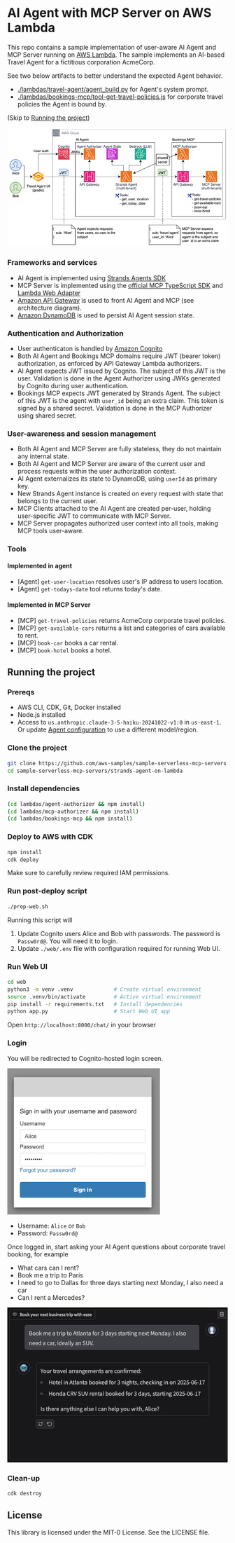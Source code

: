 # AI Agent with MCP Server on AWS Lambda

This repo contains a sample implementation of user-aware AI Agent and MCP Server running on [AWS Lambda](https://aws.amazon.com/lambda). The sample implements an AI-based Travel Agent for a fictitious corporation AcmeCorp. 

See two below artifacts to better understand the expected Agent behavior. 
* [./lambdas/travel-agent/agent_build.py](./lambdas/travel-agent/agent_build.py) for Agent's system prompt. 
* [./lambdas/bookings-mcp/tool-get-travel-policies.js](./lambdas/bookings-mcp/tool-get-travel-policies.js) for corporate travel policies the Agent is bound by. 

(Skip to [Running the project](#running-the-project))

![](./img/arch.png)

### Frameworks and services
* AI Agent is implemented using [Strands Agents SDK](https://strandsagents.com/0.1.x/)
* MCP Server is implemented using the [official MCP TypeScript SDK](https://github.com/modelcontextprotocol/typescript-sdk) and [Lambda Web Adapter](https://github.com/awslabs/aws-lambda-web-adapter)
* [Amazon API Gateway](https://aws.amazon.com/api-gateway/) is used to front AI Agent and MCP (see architecture diagram). 
* [Amazon DynamoDB](https://aws.amazon.com/dynamodb/) is used to persist AI Agent session state. 

### Authentication and Authorization
* User authenticaton is handled by [Amazon Cognito](https://aws.amazon.com/cognito/)
* Both AI Agent and Bookings MCP domains require JWT (bearer token) authorization, as enforced by API Gateway Lambda authorizers.
* AI Agent expects JWT issued by Cognito. The subject of this JWT is the user. Validation is done in the Agent Authorizer using JWKs generated by Cognito during user authentication.
* Bookings MCP expects JWT generated by Strands Agent. The subject of this JWT is the agent with `user_id` being an extra claim. This token is signed by a shared secret. Validation is done in the MCP Authorizer using shared secret. 

### User-awareness and session management
* Both AI Agent and MCP Server are fully stateless, they do not maintain any internal state. 
* Both AI Agent and MCP Server are aware of the current user and process requests within the user authorization context.
* AI Agent externalizes its state to DynamoDB, using `userId` as primary key. 
* New Strands Agent instance is created on every request with state that belongs to the current user. 
* MCP Clients attached to the AI Agent are created per-user, holding user-specific JWT to communicate with MCP Server. 
* MCP Server propagates authorized user context into all tools, making MCP tools user-aware. 

### Tools

#### Implemented in agent
* [Agent] `get-user-location` resolves user's IP address to users location. 
* [Agent] `get-todays-date` tool returns today's date.

#### Implemented in MCP Server
* [MCP] `get-travel-policies` returns AcmeCorp corporate travel policies.
* [MCP] `get-available-cars` returns a list and categories of cars available to rent.
* [MCP] `book-car` books a car rental.
* [MCP] `book-hotel` books a hotel.

## Running the project

### Prereqs

* AWS CLI, CDK, Git, Docker installed
* Node.js installed
* Access to `us.anthropic.claude-3-5-haiku-20241022-v1:0` in `us-east-1`. Or update [Agent configuration](./lambdas/travel-agent/agent_builder.py) to use a different model/region. 

### Clone the project 
```bash
git clone https://github.com/aws-samples/sample-serverless-mcp-servers.git
cd sample-serverless-mcp-servers/strands-agent-on-lambda
```

### Install dependencies
```bash
(cd lambdas/agent-authorizer && npm install)
(cd lambdas/mcp-authorizer && npm install)
(cd lambdas/bookings-mcp && npm install)
```

### Deploy to AWS with CDK
```bash
npm install
cdk deploy
```
Make sure to carefully review required IAM permissions. 

### Run post-deploy script
```bash
./prep-web.sh
```

Running this script will
1. Update Cognito users Alice and Bob with passwords. The password is `Passw0rd@`. You will need it to login. 
2. Update `./web/.env` file with configuration required for running Web UI. 

### Run Web UI
```bash
cd web
python3 -m venv .venv             # Create virtual environment
source .venv/bin/activate         # Active virtual environment
pip install -r requirements.txt   # Install dependencies
python app.py                     # Start Web UI app
```

Open `http://localhost:8000/chat/` in your browser

### Login

You will be redirected to Cognito-hosted login screen. 

![](./img/cognito-login.png)

* Username: `Alice` or `Bob`
* Password: `Passw0rd@`

Once logged in, start asking your AI Agent questions about corporate travel booking, for example

* What cars can I rent? 
* Book me a trip to Paris
* I need to go to Dallas for three days starting next Monday, I also need a car
* Can I rent a Mercedes?

![](./img/web-ui.png)

### Clean-up
```bash
cdk destroy
```

## License

This library is licensed under the MIT-0 License. See the LICENSE file.

